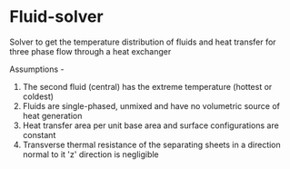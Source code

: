 # Fluid-solver
Solver to get the temperature distribution of fluids and heat transfer for three phase flow through a heat exchanger


Assumptions - 
1) The second fluid (central) has the extreme temperature (hottest or coldest)
2) Fluids are single-phased, unmixed and have no volumetric source of heat generation
3) Heat transfer area per unit base area and surface configurations are constant
4) Transverse thermal resistance of the separating sheets in a direction normal to it 'z' direction is negligible
